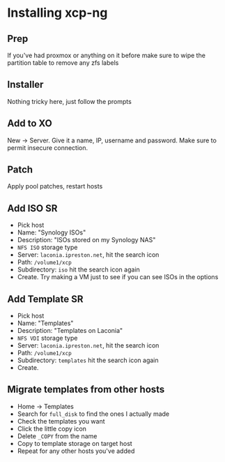 # Installing xcp-ng

## Prep

If you've had proxmox or anything on it before make sure to wipe the partition table
to remove any zfs labels

## Installer

Nothing tricky here, just follow the prompts

## Add to XO

New -> Server. Give it a name, IP, username and password. Make sure to permit insecure
connection.

## Patch

Apply pool patches, restart hosts

## Add ISO SR

- Pick host
- Name: "Synology ISOs"
- Description: "ISOs stored on my Synology NAS"
- `NFS ISO` storage type
- Server: `laconia.ipreston.net`, hit the search icon
- Path: `/volume1/xcp`
- Subdirectory: `iso` hit the search icon again
- Create. Try making a VM just to see if you can see ISOs in the options

## Add Template SR

- Pick host
- Name: "Templates"
- Description: "Templates on Laconia"
- `NFS VDI` storage type
- Server: `laconia.ipreston.net`, hit the search icon
- Path: `/volume1/xcp`
- Subdirectory: `templates` hit the search icon again
- Create.

## Migrate templates from other hosts

- Home -> Templates
- Search for `full_disk` to find the ones I actually made
- Check the templates you want
- Click the little copy icon
- Delete `_COPY` from the name
- Copy to template storage on target host
- Repeat for any other hosts you've added

